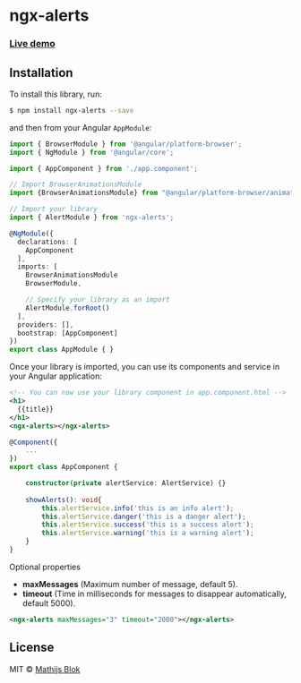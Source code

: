 # ngx-alerts

### [Live demo](http://www.mathijsblok.com/alerts-demo)

## Installation

To install this library, run:

```bash
$ npm install ngx-alerts --save
```

and then from your Angular `AppModule`:

```typescript
import { BrowserModule } from '@angular/platform-browser';
import { NgModule } from '@angular/core';

import { AppComponent } from './app.component';

// Import BrowserAnimationsModule
import {BrowserAnimationsModule} from "@angular/platform-browser/animations";

// Import your library
import { AlertModule } from 'ngx-alerts';

@NgModule({
  declarations: [
    AppComponent
  ],
  imports: [
    BrowserAnimationsModule
    BrowserModule,

    // Specify your library as an import
    AlertModule.forRoot()
  ],
  providers: [],
  bootstrap: [AppComponent]
})
export class AppModule { }
```

Once your library is imported, you can use its components and service in your Angular application:

```xml
<!-- You can now use your library component in app.component.html -->
<h1>
  {{title}}
</h1>
<ngx-alerts></ngx-alerts>
```

```typescript
@Component({
    ...
})
export class AppComponent {

    constructor(private alertService: AlertService) {}
    
    showAlerts(): void{
        this.alertService.info('this is an info alert');
        this.alertService.danger('this is a danger alert');
        this.alertService.success('this is a success alert');
        this.alertService.warning('this is a warning alert');
    }    
}
```



Optional properties

* __maxMessages__ (Maximum number of message, default 5).
* __timeout__ (Time in milliseconds for messages to disappear automatically, default 5000).
 
 ```xml
 <ngx-alerts maxMessages="3" timeout="2000"></ngx-alerts>
 ````

## License

MIT © [Mathijs Blok](mailto:info@mathijsblok.com)